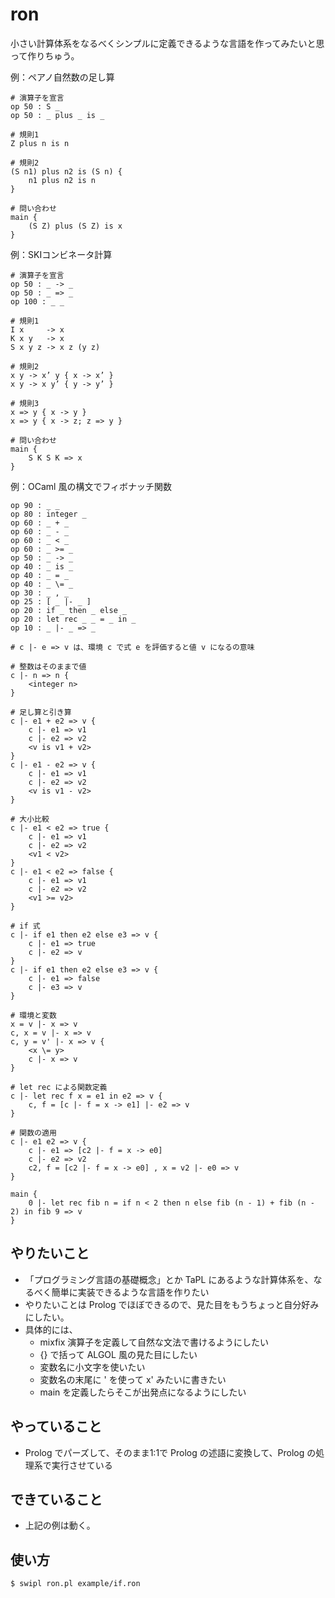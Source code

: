 # ron

小さい計算体系をなるべくシンプルに定義できるような言語を作ってみたいと思って作りちゅう。

例：ペアノ自然数の足し算

```
# 演算子を宣言
op 50 : S _
op 50 : _ plus _ is _
    
# 規則1
Z plus n is n

# 規則2
(S n1) plus n2 is (S n) {
    n1 plus n2 is n
}

# 問い合わせ
main {
    (S Z) plus (S Z) is x
}
```



例：SKIコンビネータ計算
```
# 演算子を宣言
op 50 : _ -> _
op 50 : _ => _
op 100 : _ _

# 規則1
I x     -> x
K x y   -> x
S x y z -> x z (y z)

# 規則2
x y -> x’ y { x -> x’ }
x y -> x y’ { y -> y’ }

# 規則3
x => y { x -> y }
x => y { x -> z; z => y }

# 問い合わせ
main {
    S K S K => x
}
```


例：OCaml 風の構文でフィボナッチ関数
```
op 90 : _ _
op 80 : integer _
op 60 : _ + _
op 60 : _ - _
op 60 : _ < _
op 60 : _ >= _
op 50 : _ -> _
op 40 : _ is _
op 40 : _ = _
op 40 : _ \= _
op 30 : _ , _
op 25 : [ _ |- _ ]
op 20 : if _ then _ else _
op 20 : let rec _ _ = _ in _
op 10 : _ |- _ => _   

# c |- e => v は、環境 c で式 e を評価すると値 v になるの意味

# 整数はそのままで値
c |- n => n {
    <integer n>
}

# 足し算と引き算
c |- e1 + e2 => v {
    c |- e1 => v1
    c |- e2 => v2
    <v is v1 + v2>
}
c |- e1 - e2 => v {
    c |- e1 => v1
    c |- e2 => v2
    <v is v1 - v2>
}

# 大小比較
c |- e1 < e2 => true {
    c |- e1 => v1
    c |- e2 => v2
    <v1 < v2>
}
c |- e1 < e2 => false {
    c |- e1 => v1
    c |- e2 => v2
    <v1 >= v2>
}

# if 式
c |- if e1 then e2 else e3 => v {
    c |- e1 => true
    c |- e2 => v
}
c |- if e1 then e2 else e3 => v {
    c |- e1 => false
    c |- e3 => v
}

# 環境と変数
x = v |- x => v
c, x = v |- x => v
c, y = v' |- x => v {
    <x \= y>
    c |- x => v
}

# let rec による関数定義
c |- let rec f x = e1 in e2 => v {
    c, f = [c |- f = x -> e1] |- e2 => v
}

# 関数の適用　
c |- e1 e2 => v { 
    c |- e1 => [c2 |- f = x -> e0]
    c |- e2 => v2
    c2, f = [c2 |- f = x -> e0] , x = v2 |- e0 => v
}

main {
    0 |- let rec fib n = if n < 2 then n else fib (n - 1) + fib (n - 2) in fib 9 => v
}
```

## やりたいこと

- 「プログラミング言語の基礎概念」とか TaPL にあるような計算体系を、なるべく簡単に実装できるような言語を作りたい
- やりたいことは Prolog でほぼできるので、見た目をもうちょっと自分好みにしたい。
- 具体的には、
    - mixfix 演算子を定義して自然な文法で書けるようにしたい
    - {} で括って ALGOL 風の見た目にしたい
    - 変数名に小文字を使いたい
    - 変数名の末尾に ' を使って x' みたいに書きたい
    - main を定義したらそこが出発点になるようにしたい

## やっていること

- Prolog でパーズして、そのまま1:1で Prolog の述語に変換して、Prolog の処理系で実行させている

## できていること

- 上記の例は動く。

## 使い方

```
$ swipl ron.pl example/if.ron
```